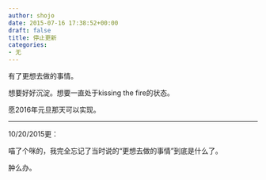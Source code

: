 ```yaml
---
author: shojo
date: 2015-07-16 17:38:52+00:00
draft: false
title: 停止更新
categories:
- 无
---
```


有了更想去做的事情。

想要好好沉淀。想要一直处于kissing the fire的状态。

愿2016年元旦那天可以实现。



* * *



10/20/2015更：

喵了个咪的，我完全忘记了当时说的“更想去做的事情”到底是什么了。

肿么办。
